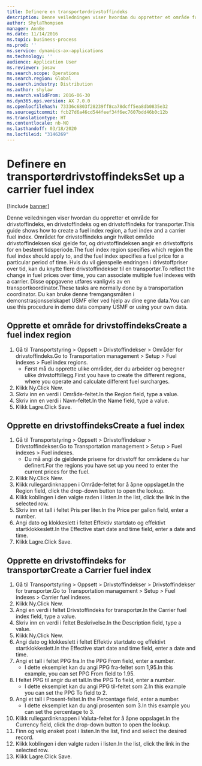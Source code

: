 ```yaml
---
title: Definere en transportørdrivstoffindeks
description: Denne veiledningen viser hvordan du oppretter et område for drivstoffindeks, en drivstoffindeks og en drivstoffindeks for transportør.
author: ShylaThompson
manager: AnnBe
ms.date: 11/14/2016
ms.topic: business-process
ms.prod: ''
ms.service: dynamics-ax-applications
ms.technology: ''
audience: Application User
ms.reviewer: josaw
ms.search.scope: Operations
ms.search.region: Global
ms.search.industry: Distribution
ms.author: shylaw
ms.search.validFrom: 2016-06-30
ms.dyn365.ops.version: AX 7.0.0
ms.openlocfilehash: 73336c6803f28239ff8ca78dcff5ea8db0835e32
ms.sourcegitcommit: fcb27d6a46cd544feef34f6ec7607bdd46b0c12b
ms.translationtype: HT
ms.contentlocale: nb-NO
ms.lasthandoff: 03/18/2020
ms.locfileid: "3146269"
---
```

# <a name="set-up-a-carrier-fuel-index"></a><span data-ttu-id="96a1a-103">Definere en transportørdrivstoffindeks</span><span class="sxs-lookup"><span data-stu-id="96a1a-103">Set up a carrier fuel index</span></span>

[!include [banner](../../includes/banner.md)]

<span data-ttu-id="96a1a-104">Denne veiledningen viser hvordan du oppretter et område for drivstoffindeks, en drivstoffindeks og en drivstoffindeks for transportør.</span><span class="sxs-lookup"><span data-stu-id="96a1a-104">This guide shows how to create a fuel index region, a fuel index and a carrier fuel index.</span></span> <span data-ttu-id="96a1a-105">Området for drivstoffindeks angir hvilket område drivstoffindeksen skal gjelde for, og drivstoffindeksen angir en drivstoffpris for en bestemt tidsperiode.</span><span class="sxs-lookup"><span data-stu-id="96a1a-105">The fuel index region specifies which region the fuel index should apply to, and the fuel index specifies a fuel price for a particular period of time.</span></span> <span data-ttu-id="96a1a-106">Hvis du vil gjenspeile endringen i drivstoffpriser over tid, kan du knytte flere drivstoffindekser til en transportør.</span><span class="sxs-lookup"><span data-stu-id="96a1a-106">To reflect the change in fuel prices over time, you can associate multiple fuel indexes with a carrier.</span></span>  <span data-ttu-id="96a1a-107">Disse oppgavene utføres vanligvis av en transportkoordinator.</span><span class="sxs-lookup"><span data-stu-id="96a1a-107">These tasks are normally done by a transportation coordinator.</span></span> <span data-ttu-id="96a1a-108">Du kan bruke denne fremgangsmåten i demonstrasjonsselskapet USMF eller ved hjelp av dine egne data.</span><span class="sxs-lookup"><span data-stu-id="96a1a-108">You can use this procedure in demo data company USMF or using your own data.</span></span>


## <a name="create-a-fuel-index-region"></a><span data-ttu-id="96a1a-109">Opprette et område for drivstoffindeks</span><span class="sxs-lookup"><span data-stu-id="96a1a-109">Create a fuel index region</span></span>
1. <span data-ttu-id="96a1a-110">Gå til Transportstyring > Oppsett > Drivstoffindekser > Områder for drivstoffindeks.</span><span class="sxs-lookup"><span data-stu-id="96a1a-110">Go to Transportation management > Setup > Fuel indexes > Fuel index regions.</span></span>
    * <span data-ttu-id="96a1a-111">Først må du opprette ulike områder, der du arbeider og beregner ulike drivstofftillegg.</span><span class="sxs-lookup"><span data-stu-id="96a1a-111">First you have to create the different regions, where you operate and calculate different fuel surcharges.</span></span>  
2. <span data-ttu-id="96a1a-112">Klikk Ny.</span><span class="sxs-lookup"><span data-stu-id="96a1a-112">Click New.</span></span>
3. <span data-ttu-id="96a1a-113">Skriv inn en verdi i Område-feltet.</span><span class="sxs-lookup"><span data-stu-id="96a1a-113">In the Region field, type a value.</span></span>
4. <span data-ttu-id="96a1a-114">Skriv inn en verdi i Navn-feltet.</span><span class="sxs-lookup"><span data-stu-id="96a1a-114">In the Name field, type a value.</span></span>
5. <span data-ttu-id="96a1a-115">Klikk Lagre.</span><span class="sxs-lookup"><span data-stu-id="96a1a-115">Click Save.</span></span>

## <a name="create-a-fuel-index"></a><span data-ttu-id="96a1a-116">Opprette en drivstoffindeks</span><span class="sxs-lookup"><span data-stu-id="96a1a-116">Create a fuel index</span></span>
1. <span data-ttu-id="96a1a-117">Gå til Transportstyring > Oppsett > Drivstoffindekser > Drivstoffindekser.</span><span class="sxs-lookup"><span data-stu-id="96a1a-117">Go to Transportation management > Setup > Fuel indexes > Fuel indexes.</span></span>
    * <span data-ttu-id="96a1a-118">Du må angi de gjeldende prisene for drivstoff for områdene du har definert.</span><span class="sxs-lookup"><span data-stu-id="96a1a-118">For the regions you have set up you need to enter the current prices for the fuel.</span></span>  
2. <span data-ttu-id="96a1a-119">Klikk Ny.</span><span class="sxs-lookup"><span data-stu-id="96a1a-119">Click New.</span></span>
3. <span data-ttu-id="96a1a-120">Klikk rullegardinknappen i Område-feltet for å åpne oppslaget.</span><span class="sxs-lookup"><span data-stu-id="96a1a-120">In the Region field, click the drop-down button to open the lookup.</span></span>
4. <span data-ttu-id="96a1a-121">Klikk koblingen i den valgte raden i listen.</span><span class="sxs-lookup"><span data-stu-id="96a1a-121">In the list, click the link in the selected row.</span></span>
5. <span data-ttu-id="96a1a-122">Skriv inn et tall i feltet Pris per liter.</span><span class="sxs-lookup"><span data-stu-id="96a1a-122">In the Price per gallon field, enter a number.</span></span>
6. <span data-ttu-id="96a1a-123">Angi dato og klokkeslett i feltet Effektiv startdato og effektivt startklokkeslett.</span><span class="sxs-lookup"><span data-stu-id="96a1a-123">In the Effective start date and time field, enter a date and time.</span></span>
7. <span data-ttu-id="96a1a-124">Klikk Lagre.</span><span class="sxs-lookup"><span data-stu-id="96a1a-124">Click Save.</span></span>

## <a name="create-a-carrier-fuel-index"></a><span data-ttu-id="96a1a-125">Opprette en drivstoffindeks for transportør</span><span class="sxs-lookup"><span data-stu-id="96a1a-125">Create a Carrier fuel index</span></span>
1. <span data-ttu-id="96a1a-126">Gå til Transportstyring > Oppsett > Drivstoffindekser > Drivstoffindekser for transportør.</span><span class="sxs-lookup"><span data-stu-id="96a1a-126">Go to Transportation management > Setup > Fuel indexes > Carrier fuel indexes.</span></span>
2. <span data-ttu-id="96a1a-127">Klikk Ny.</span><span class="sxs-lookup"><span data-stu-id="96a1a-127">Click New.</span></span>
3. <span data-ttu-id="96a1a-128">Angi en verdi i feltet Drivstoffindeks for transportør.</span><span class="sxs-lookup"><span data-stu-id="96a1a-128">In the Carrier fuel index field, type a value.</span></span>
4. <span data-ttu-id="96a1a-129">Skriv inn en verdi i feltet Beskrivelse.</span><span class="sxs-lookup"><span data-stu-id="96a1a-129">In the Description field, type a value.</span></span>
5. <span data-ttu-id="96a1a-130">Klikk Ny.</span><span class="sxs-lookup"><span data-stu-id="96a1a-130">Click New.</span></span>
6. <span data-ttu-id="96a1a-131">Angi dato og klokkeslett i feltet Effektiv startdato og effektivt startklokkeslett.</span><span class="sxs-lookup"><span data-stu-id="96a1a-131">In the Effective start date and time field, enter a date and time.</span></span>
7. <span data-ttu-id="96a1a-132">Angi et tall i feltet PPG fra.</span><span class="sxs-lookup"><span data-stu-id="96a1a-132">In the PPG From field, enter a number.</span></span>
    * <span data-ttu-id="96a1a-133">I dette eksemplet kan du angi PPG fra-feltet som 1,95.</span><span class="sxs-lookup"><span data-stu-id="96a1a-133">In this example, you can set PPG From field to 1.95.</span></span>  
8. <span data-ttu-id="96a1a-134">I feltet PPG til angir du et tall.</span><span class="sxs-lookup"><span data-stu-id="96a1a-134">In the PPG To field, enter a number.</span></span>
    * <span data-ttu-id="96a1a-135">I dette eksemplet kan du angi PPG til-feltet som 2.</span><span class="sxs-lookup"><span data-stu-id="96a1a-135">In this example you can set the PPG To field to 2.</span></span>  
9. <span data-ttu-id="96a1a-136">Angi et tall i Prosent-feltet.</span><span class="sxs-lookup"><span data-stu-id="96a1a-136">In the Percentage field, enter a number.</span></span>
    * <span data-ttu-id="96a1a-137">I dette eksemplet kan du angi prosenten som 3.</span><span class="sxs-lookup"><span data-stu-id="96a1a-137">In this example you can set the percentage to 3.</span></span>  
10. <span data-ttu-id="96a1a-138">Klikk rullegardinknappen i Valuta-feltet for å åpne oppslaget.</span><span class="sxs-lookup"><span data-stu-id="96a1a-138">In the Currency field, click the drop-down button to open the lookup.</span></span>
11. <span data-ttu-id="96a1a-139">Finn og velg ønsket post i listen.</span><span class="sxs-lookup"><span data-stu-id="96a1a-139">In the list, find and select the desired record.</span></span>
12. <span data-ttu-id="96a1a-140">Klikk koblingen i den valgte raden i listen.</span><span class="sxs-lookup"><span data-stu-id="96a1a-140">In the list, click the link in the selected row.</span></span>
13. <span data-ttu-id="96a1a-141">Klikk Lagre.</span><span class="sxs-lookup"><span data-stu-id="96a1a-141">Click Save.</span></span>

